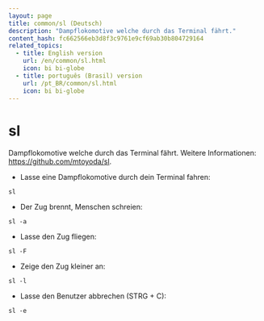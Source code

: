 ```yaml
---
layout: page
title: common/sl (Deutsch)
description: "Dampflokomotive welche durch das Terminal fährt."
content_hash: fc662566eb3d8f3c9761e9cf69ab30b804729164
related_topics:
  - title: English version
    url: /en/common/sl.html
    icon: bi bi-globe
  - title: português (Brasil) version
    url: /pt_BR/common/sl.html
    icon: bi bi-globe
---
```

# sl

Dampflokomotive welche durch das Terminal fährt.
Weitere Informationen: <https://github.com/mtoyoda/sl>.

- Lasse eine Dampflokomotive durch dein Terminal fahren:

`sl`

- Der Zug brennt, Menschen schreien:

`sl -a`

- Lasse den Zug fliegen:

`sl -F`

- Zeige den Zug kleiner an:

`sl -l`

- Lasse den Benutzer abbrechen (STRG + C):

`sl -e`
